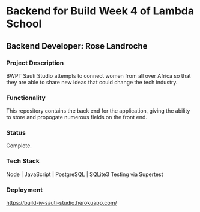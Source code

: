 # Backend for Build Week 4 of Lambda School

## Backend Developer: Rose Landroche

### Project Description

BWPT Sauti Studio attempts to connect women from all over Africa so that they are able to share new ideas that could change the tech industry. 

### Functionality

This repository contains the back end for the application, giving the ability to store and propogate numerous fields on the front end.

### Status

Complete.

### Tech Stack

Node | JavaScript | PostgreSQL | SQLite3
Testing via Supertest

### Deployment

https://build-iv-sauti-studio.herokuapp.com/

